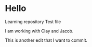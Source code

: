 # Hello
Learning repository
Test file

I am working with Clay and Jacob.

This is another edit that I want to commit.
